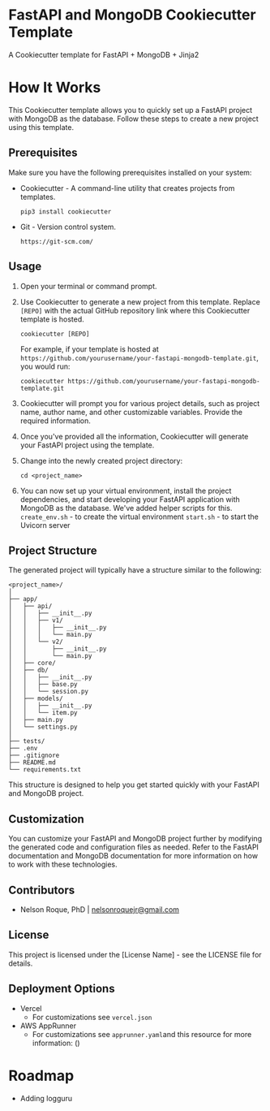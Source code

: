 # FastAPI and MongoDB Cookiecutter Template
 A Cookiecutter template for FastAPI + MongoDB + Jinja2

# How It Works

This Cookiecutter template allows you to quickly set up a FastAPI project with MongoDB as the database. Follow these steps to create a new project using this template.

## Prerequisites

Make sure you have the following prerequisites installed on your system:

- Cookiecutter - A command-line utility that creates projects from templates.

   ```
   pip3 install cookiecutter
   ```
   
- Git - Version control system.

   ```
   https://git-scm.com/
   ```

## Usage

1. Open your terminal or command prompt.

2. Use Cookiecutter to generate a new project from this template. Replace `[REPO]` with the actual GitHub repository link where this Cookiecutter template is hosted.

   ```
   cookiecutter [REPO]
   ```

   For example, if your template is hosted at `https://github.com/yourusername/your-fastapi-mongodb-template.git`, you would run:

   ```
   cookiecutter https://github.com/yourusername/your-fastapi-mongodb-template.git
   ```

3. Cookiecutter will prompt you for various project details, such as project name, author name, and other customizable variables. Provide the required information.

4. Once you've provided all the information, Cookiecutter will generate your FastAPI project using the template.

5. Change into the newly created project directory:

   ```
   cd <project_name>
   ```

6. You can now set up your virtual environment, install the project dependencies, and start developing your FastAPI application with MongoDB as the database. We've added helper scripts for this. 
   `create_env.sh` - to create the virtual environment
   `start.sh` - to start the Uvicorn server

## Project Structure

The generated project will typically have a structure similar to the following:

```
<project_name>/
│
├── app/
│   ├── api/
│   │   ├── __init__.py
│   │   ├── v1/
│   │   │   ├── __init__.py
│   │   │   └── main.py
│   │   └── v2/
│   │       ├── __init__.py
│   │       └── main.py
│   ├── core/
│   ├── db/
│   │   ├── __init__.py
│   │   ├── base.py
│   │   └── session.py
│   ├── models/
│   │   ├── __init__.py
│   │   └── item.py
│   ├── main.py
│   └── settings.py
│
├── tests/
├── .env
├── .gitignore
├── README.md
└── requirements.txt
```

This structure is designed to help you get started quickly with your FastAPI and MongoDB project.

## Customization

You can customize your FastAPI and MongoDB project further by modifying the generated code and configuration files as needed. Refer to the FastAPI documentation and MongoDB documentation for more information on how to work with these technologies.

## Contributors

- Nelson Roque, PhD | nelsonroquejr@gmail.com

## License

This project is licensed under the [License Name] - see the LICENSE file for details.

## Deployment Options

- Vercel
  - For customizations  see `vercel.json`
- AWS AppRunner 
  - For customizations  see `apprunner.yaml`and this resource for more information: ()

# Roadmap

   - Adding logguru